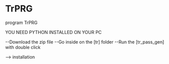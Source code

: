 # TrPRG
program TrPRG 

YOU NEED PYTHON INSTALLED ON YOUR PC

--Download the zip file
--Go inside on the [tr] folder
--Run the [tr_pass_gen] with double click

--> installation
